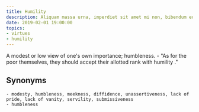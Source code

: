 ```yaml
---
title: Humility
description: Aliquam massa urna, imperdiet sit amet mi non, bibendum euismod est.
date: 2019-02-01 19:00:00
topics: 
- virtues
- humility
---
```


A modest or low view of one's own importance; humbleness.
	- "As for the poor themselves, they should accept their allotted rank with humility ."

## Synonyms
	- modesty, humbleness, meekness, diffidence, unassertiveness, lack of pride, lack of vanity, servility, submissiveness
	- humbleness

